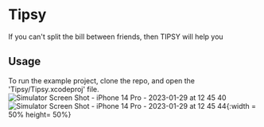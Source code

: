# Tipsy

If you can't split the bill between friends, then TIPSY will help you


## Usage

To run the example project, clone the repo, and open the 'Tipsy/Tipsy.xcodeproj' file.
![Simulator Screen Shot - iPhone 14 Pro - 2023-01-29 at 12 45 40](https://user-images.githubusercontent.com/121435424/215310313-9045134f-55a9-4588-bf4f-e1161d2a87e1.png)
![Simulator Screen Shot - iPhone 14 Pro - 2023-01-29 at 12 45 44](https://user-images.githubusercontent.com/121435424/215310315-c1c63d4b-45f1-4866-95fa-f8d7e9b36d67.png){:width = 50% height= 50%}
